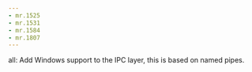 ```yaml
---
- mr.1525
- mr.1531
- mr.1584
- mr.1807
---
```


all: Add Windows support to the IPC layer, this is based on named pipes.
